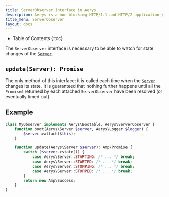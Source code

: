 ```yaml
---
title: ServerObserver interface in Aerys
description: Aerys is a non-blocking HTTP/1.1 and HTTP/2 application / websocket / static file server.
title_menu: ServerObserver
layout: docs
---
```


* Table of Contents
{:toc}

The `ServerObserver` interface is necessary to be able to watch for state changes of the [`Server`](server.html).

## `update(Server): Promise`

The only method of this interface; it is called each time when the [`Server`](server.html) changes its state. It is guaranteed that nothing further happens until all the `Promise`s returned by each attached `ServerObserver` have been resolved (or eventually timed out).

## Example

```php
class MyObserver implements Aerys\Bootable, Aerys\ServerObserver {
	function boot(Aerys\Server $server, Aerys\Logger $logger) {
		$server->attach($this);
	}

	function update(Aerys\Server $server): Amp\Promise {
		switch ($server->state()) {
			case Aerys\Server::STARTING: /* ... */ break;
			case Aerys\Server::STARTED: /* ... */ break;
			case Aerys\Server::STOPPING: /* ... */ break;
			case Aerys\Server::STOPPED: /* ... */ break;
		}
		return new Amp\Success;
	}
}
```
